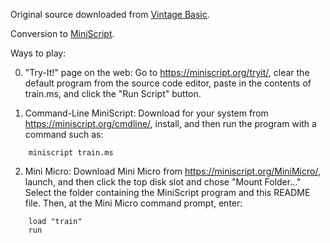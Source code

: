 Original source downloaded from [Vintage Basic](http://www.vintage-basic.net/games.html).

Conversion to [MiniScript](https://miniscript.org).

Ways to play:

0. "Try-It!" page on the web:
Go to https://miniscript.org/tryit/, clear the default program from the source code editor, paste in the contents of train.ms, and click the "Run Script" button.

1. Command-Line MiniScript:
Download for your system from https://miniscript.org/cmdline/, install, and then run the program with a command such as:

```
	miniscript train.ms
```
2. Mini Micro:
Download Mini Micro from https://miniscript.org/MiniMicro/, launch, and then click the top disk slot and chose "Mount Folder..."  Select the folder containing the MiniScript program and this README file.  Then, at the Mini Micro command prompt, enter:

```
	load "train"
	run
```
